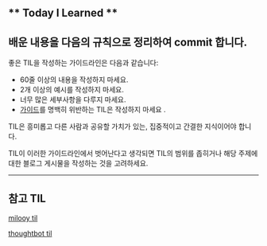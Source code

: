 ** Today I Learned **
---

## 배운 내용을 다음의 규칙으로 정리하여 commit 합니다.
좋은 TIL을 작성하는 가이드라인은 다음과 같습니다:

* 60줄 이상의 내용을 작성하지 마세요.
* 2개 이상의 예시를 작성하지 마세요.
* 너무 많은 세부사항을 다루지 마세요.
* [가이드]를 명백히 위반하는 TIL은 작성하지 마세요 .

TIL은 흥미롭고 다른 사람과 공유할 가치가 있는, 집중적이고 간결한 지식이어야 합니다. 

TIL이 이러한 가이드라인에서 벗어난다고 생각되면 TIL의 범위를 좁히거나 해당 주제에 대한 블로그 게시물을 작성하는 것을 고려하세요.
 
---
[milooy til]: https://github.com/milooy/TIL
[thoughtbot til]: https://github.com/thoughtbot/til
[가이드]: https://github.com/thoughtbot/guides

## 참고 TIL
[milooy til]

[thoughtbot til]